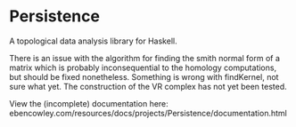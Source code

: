 # Persistence
A topological data analysis library for Haskell.

There is an issue with the algorithm for finding the smith normal form of a matrix which is probably inconsequential to the homology computations, but should be fixed nonetheless. Something is wrong with findKernel, not sure what yet. The construction of the VR complex has not yet been tested.

View the (incomplete) documentation here: ebencowley.com/resources/docs/projects/Persistence/documentation.html
